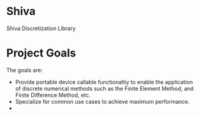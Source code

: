 # Shiva
Shiva Discretization Library

# Project Goals
The goals are:

- Provide portable device callable functionaltiy to enable the application of discrete numerical methods such as the Finite Element Method, and Finite Difference Method, etc.
- Specialize for common use cases to achieve maximum performance.
- 
